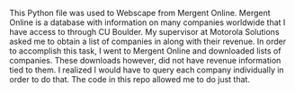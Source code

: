 This Python file was used to Webscape from Mergent Online. Mergent Online is a database with information on many companies worldwide that I have access to through CU Boulder.
My supervisor at Motorola Solutions asked me to obtain a list of companies in along with their revenue. In order to accomplish this task, I went to Mergent Online and downloaded lists of companies. These downloads however, did not have revenue information tied to them. I realized I would have to query each company individually in order to do that. The code in this repo allowed me to do just that.
